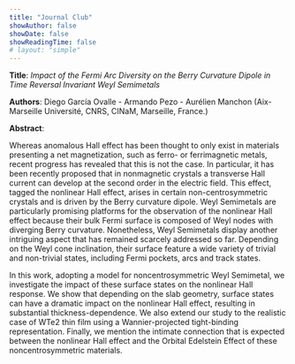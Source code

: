 ```yaml
---
title: "Journal Club"
showAuthor: false
showDate: false
showReadingTime: false
# layout: "simple"
---
```


**Title**: *Impact of the Fermi Arc Diversity on the Berry Curvature Dipole in Time Reversal Invariant Weyl Semimetals* 

**Authors**: Diego García Ovalle - Armando Pezo - Aurélien Manchon (Aix-Marseille Université, CNRS, CINaM, Marseille, France.)

**Abstract**: 

Whereas anomalous Hall effect has been thought to only exist in materials presenting a net magnetization, such as ferro- or ferrimagnetic metals, recent progress has revealed that this is not the case. In particular, it has been recently proposed that in nonmagnetic crystals a transverse Hall current can develop at the second order in the electric field. This effect, tagged the nonlinear Hall effect, arises in certain non-centrosymmetric crystals and is driven by the Berry curvature dipole. Weyl Semimetals are particularly promising platforms for the observation of the nonlinear Hall effect because their bulk Fermi surface is composed of Weyl nodes with diverging Berry curvature. Nonetheless, Weyl Semimetals display another intriguing aspect that has remained scarcely addressed so far. Depending on the Weyl cone inclination, their surface feature a wide variety of trivial and non-trivial states, including Fermi pockets, arcs and track states.
 
In this work, adopting a model for noncentrosymmetric Weyl Semimetal, we investigate the impact of these surface states on the nonlinear Hall response. We show that depending on the slab geometry, surface states can have a dramatic impact on the nonlinear Hall effect, resulting in substantial thickness-dependence. We also extend our study to the realistic case of WTe2 thin film using a Wannier-projected tight-binding representation. Finally, we mention the intimate connection that is expected between the nonlinear Hall effect and the Orbital Edelstein Effect of these noncentrosymmetric materials.